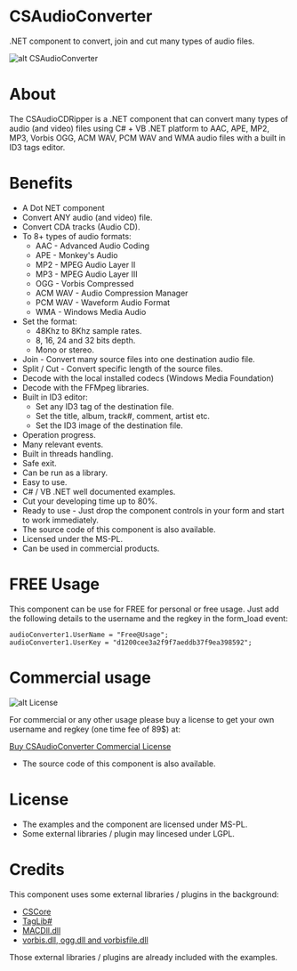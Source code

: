 # CSAudioConverter
.NET component to convert, join and cut many types of audio files.

![alt CSAudioConverter](https://www.microncode.com/developers/cs-audio-converter/images/cs-audio-converter.png "CSAudioConverter")

# About
The CSAudioCDRipper is a .NET component that can convert many types of audio (and video) files using C# + VB .NET platform to AAC, APE, MP2, MP3, Vorbis OGG, ACM WAV, PCM WAV and WMA audio files with a built in ID3 tags editor.

# Benefits
- A Dot NET component
- Convert ANY audio (and video) file.
- Convert CDA tracks (Audio CD).
- To 8+ types of audio formats:
	- AAC - Advanced Audio Coding
	- APE - Monkey's Audio
	- MP2 - MPEG Audio Layer II
	- MP3 - MPEG Audio Layer III
	- OGG - Vorbis Compressed
	- ACM WAV - Audio Compression Manager
	- PCM WAV - Waveform Audio Format
	- WMA - Windows Media Audio
- Set the format:
	- 48Khz to 8Khz sample rates.
	- 8, 16, 24 and 32 bits depth.
	- Mono or stereo.
- Join - Convert many source files into one destination audio file.
- Split / Cut - Convert specific length of the source files.
- Decode with the local installed codecs (Windows Media Foundation)
- Decode with the FFMpeg libraries.
- Built in ID3 editor:
	- Set any ID3 tag of the destination file.
	- Set the title, album, track#, comment, artist etc.
	- Set the ID3 image of the destination file.
- Operation progress.
- Many relevant events.
- Built in threads handling.
- Safe exit.
- Can be run as a library.
- Easy to use.
- C# / VB .NET well documented examples.
- Cut your developing time up to 80%.
- Ready to use - Just drop the component controls in your form and start to work immediately.
- The source code of this component is also available.
- Licensed under the MS-PL.
- Can be used in commercial products.

# FREE Usage
This component can be use for FREE for personal or free usage. Just add the following details to the username and the regkey in the form_load event:

```
audioConverter1.UserName = "Free@Usage";
audioConverter1.UserKey = "d1200cee3a2f9f7aeddb37f9ea398592";
```

# Commercial usage

![alt License](http://www.microncode.com/images/medal128.png "License")

For commercial or any other usage please buy a license to get your own username and regkey (one time fee of 89$) at:

[Buy CSAudioConverter Commercial License](https://order.shareit.com/cart/add?vendorid=200277377&PRODUCT[300914537]=1)

* The source code of this component is also available.

# License
- The examples and the component are licensed under MS-PL. 
- Some external libraries / plugin may lincesed under LGPL.

# Credits
This component uses some external libraries / plugins in the background:
- [CSCore](https://github.com/filoe/cscore)
- [TagLib#](https://github.com/mono/taglib-sharp)
- [MACDll.dll](https://www.monkeysaudio.com/index.html)
- [vorbis.dll, ogg.dll and vorbisfile.dll](https://www.monkeysaudio.com/index.html)

Those external libraries / plugins are already included with the examples.
